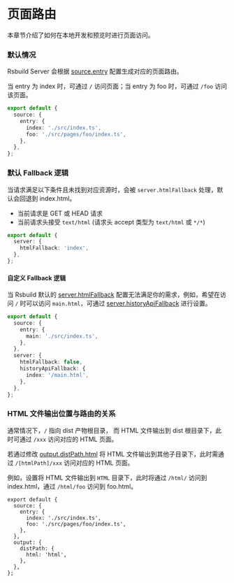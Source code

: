 # 页面路由

本章节介绍了如何在本地开发和预览时进行页面访问。

### 默认情况

Rsbuild Server 会根据 [source.entry](/config/options/source#sourceentry) 配置生成对应的页面路由。

当 entry 为 index 时，可通过 `/` 访问页面；当 entry 为 foo 时，可通过 `/foo` 访问该页面。

```ts title="rsbuild.config.ts"
export default {
  source: {
    entry: {
      index: './src/index.ts',
      foo: './src/pages/foo/index.ts',
    },
  },
};
```

### 默认 Fallback 逻辑

当请求满足以下条件且未找到对应资源时，会被 `server.htmlFallback` 处理，默认会回退到 index.html。

- 当前请求是 GET 或 HEAD 请求
- 当前请求头接受 `text/html` (请求头 accept 类型为 `text/html` 或 `*/*`)

```ts title=rsbuild.config.ts
export default {
  server: {
    htmlFallback: 'index',
  },
};
```

#### 自定义 Fallback 逻辑

当 Rsbuild 默认的 [server.htmlFallback](/config/options/server#serverhtmlfallback) 配置无法满足你的需求，例如，希望在访问 `/` 时可以访问 `main.html`，可通过 [server.historyApiFallback](/config/options/server#serverhistoryapifallback) 进行设置。

```ts title=rsbuild.config.ts
export default {
  source: {
    entry: {
      main: './src/index.ts',
    },
  },
  server: {
    htmlFallback: false,
    historyApiFallback: {
      index: '/main.html',
    },
  },
};
```

### HTML 文件输出位置与路由的关系

通常情况下，`/` 指向 dist 产物根目录， 而 HTML 文件输出到 dist 根目录下，此时可通过 `/xxx` 访问对应的 HTML 页面。

若通过修改 [output.distPath.html](/config/options/output#outputdistpath) 将 HTML 文件输出到其他子目录下，此时需通过 `/[htmlPath]/xxx` 访问对应的 HTML 页面。

例如，设置将 HTML 文件输出到 `HTML` 目录下，此时将通过 `/html/` 访问到 index.html，通过 `/html/foo` 访问到 foo.html。

```
export default {
  source: {
    entry: {
      index: './src/index.ts',
      foo: './src/pages/foo/index.ts',
    },
  },
  output: {
    distPath: {
      html: 'html',
    },
  },
};
```
